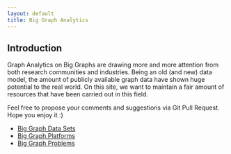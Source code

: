 ```yaml
---
layout: default
title: Big Graph Analytics
---
```


## Introduction ##
Graph Analytics on Big Graphs are drawing more and more attention from both research communities and industries. Being an old (and new) data model, the amount of publicly available graph data have shown huge potential to the  real world. On this site, we want to maintain a fair amount of resources that have been carried out in this field.

Feel free to propose your comments and suggestions via Git Pull Request.
Hope you enjoy it :)

- [Big Graph Data Sets](dataset.html)
- [Big Graph Platforms](platform.html)
- [Big Graph Problems](problem.html)
